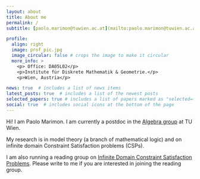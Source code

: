 ```yaml
---
layout: about
title: About me
permalink: /
subtitle: [paolo.marimon@tuwien.ac.at](mailto:paolo.marimon@tuwien.ac.at)

profile:
  align: right
  image: prof_pic.jpg
  image_circular: false # crops the image to make it circular
  more_info: >
    <p> Office: DA05L02</p>
    <p>Institute für Diskrete Mathematik & Geometrie.</p>
    <p>Wien, Austria</p>

news: true  # includes a list of news items
latest_posts: true  # includes a list of the newest posts
selected_papers: true # includes a list of papers marked as "selected={true}"
social: true  # includes social icons at the bottom of the page
---
```

Hi! I am Paolo Marimon. I am currently a postdoc in the [Algebra group](https://dmg.tuwien.ac.at/fg1/UA.html) at TU Wien.

My research is in model theory (a branch of mathematical logic) and on infinite domain Constraint Satisfaction problems (CSPs). 

I am also running a reading group on [Infinite Domain Constraint Satisfaction Problems](https://cspreadingroup.github.io/). Please write to me if you are interested in joining the reading group.
